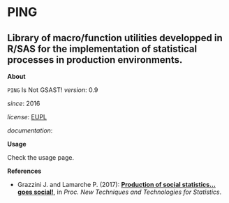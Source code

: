 PING
====

Library of macro/function utilities developped in R/SAS for the implementation of statistical processes in production environments.
---

**About**

`PING` Is Not GSAST! 
*version*:      0.9

*since*:        2016

*license*:      [EUPL](https://joinup.ec.europa.eu/sites/default/files/eupl1.1.-licence-en_0.pdf)

*documentation*: 

**Usage**

Check the usage page.

**<a name="References"></a>References**

* Grazzini J. and Lamarche P. (2017): 
  [**Production of social statistics... goes social!**](https://www.conference-service.com/NTTS2017/documents/agenda/data/abstracts/abstract_124.html), 
  in _Proc.  New Techniques and Technologies for Statistics_.
